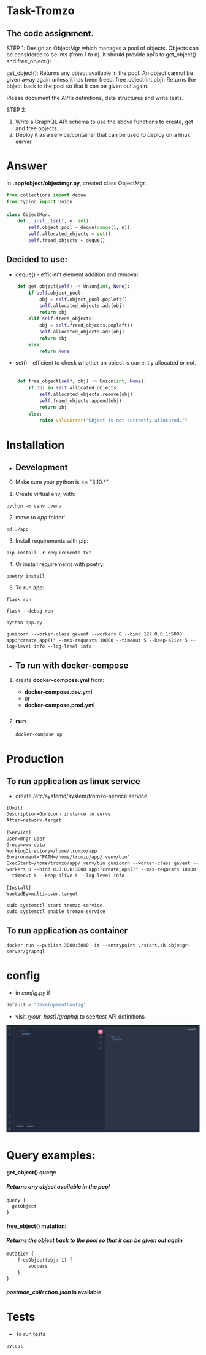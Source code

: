 # Task-Tromzo

## The code assignment.

STEP 1:
Design an ObjectMgr which manages a pool of objects. Objects can be considered to be ints (from 1 to n). It should provide api’s to get_object() and free_object():

get_object(): Returns any object available in the pool. An object cannot be given away again unless it has been freed.
free_object(int obj): Returns the object back to the pool so that it can be given out again.

Please document the API’s definitions, data structures and write tests.

STEP 2:

1. Write a GraphQL API schema to use the above functions to create, get and free objects.
2. Deploy it as a service/container that can be used to deploy on a linux server.

# Answer

In **.app/object/objectmgr.py**, created class ObjectMgr.

```python
from collections import deque
from typing import Union

class ObjectMgr:
    def __init__(self, n: int):
        self.object_pool = deque(range(1, n))
        self.allocated_objects = set()
        self.freed_objects = deque()
```

## Decided to use:

- deque() - efficient element addition and removal.

```python
    def get_object(self) -> Union[int, None]:
        if self.object_pool:
            obj = self.object_pool.popleft()
            self.allocated_objects.add(obj)
            return obj
        elif self.freed_objects:
            obj = self.freed_objects.popleft()
            self.allocated_objects.add(obj)
            return obj
        else:
            return None
```

- set() - efficient to check whether an object is currently allocated or not.

```python

    def free_object(self, obj) -> Union[int, None]:
        if obj in self.allocated_objects:
            self.allocated_objects.remove(obj)
            self.freed_objects.append(obj)
            return obj
        else:
            raise ValueError("Object is not currently allocated.")
```

# Installation

- ## Development

0. Make sure your python is <= "3.10.\*"

1. Create virtual env, with:

```shell
python -m venv .venv
```

2. move to _app_ folder'

```shell
cd ./app
```

3. Install requirements with pip:

```shell
pip install -r requirements.txt
```

4. Or install requirements with poetry:

```shell
poetry install
```

3. To run app:

```shell
flask run
```

```shell
flask --debug run
```

```shell
python app.py
```

```shell
gunicorn --worker-class gevent --workers 8 --bind 127.0.0.1:5000 app:"create_app()" --max-requests 10000 --timeout 5 --keep-alive 5 --log-level info --log-level info
```

- ## To run with docker-compose

1. create **docker-compose.yml** from:

   - **docker-compose.dev.yml**
   - or
   - **docker-compose.prod.yml**

2. ### run

   ```shell
   docker-compose up
   ```

# Production

## To run application as linux service

- create /etc/systemd/system/tromzo-service.service

```shell
[Unit]
Description=Gunicorn instance to serve
After=network.target

[Service]
User=mngr-user
Group=www-data
WorkingDirectory=/home/tromzo/app
Environment="PATH=/home/tromzo/app/.venv/bin"
ExecStart=/home/tromzo/app/.venv/bin gunicorn --worker-class gevent --workers 8 --bind 0.0.0.0:3000 app:"create_app()" --max-requests 10000 --timeout 5 --keep-alive 5 --log-level info

[Install]
WantedBy=multi-user.target
```

```shell
sudo systemctl start tromzo-service
sudo systemctl enable tromzo-service
```

## To run application as container

```shell
docker run --publish 3000:3000 -it --entrypoint ./start.sh objmngr-server/graphql
```

# config

- in _config.py_ if

```python
default = "DevelopmentConfig"
```

- visit _{your_host}/graphql_ to see/test API definitions

![plgrd](static/image.png)

# Query examples:

#### get_object() query:

#### _Returns any object available in the pool_

```graph
query {
  getObject
}
```

#### free_object() mutation:

#### _Returns the object back to the pool so that it can be given out again_

```graph
mutation {
    freeObject(obj: 1) {
        success
    }
}
```

#### _postman_collection.json_ is available

# Tests

- To run tests

```shell
pytest
```

